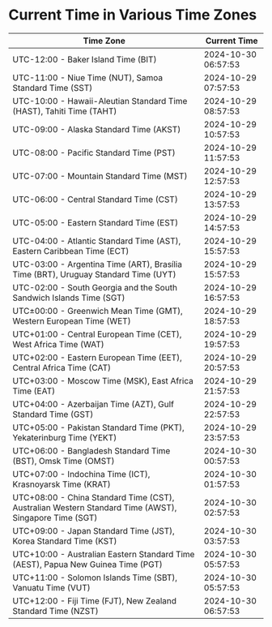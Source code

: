 # Current Time in Various Time Zones

| Time Zone | Current Time |
|-----------|--------------|
| UTC-12:00 - Baker Island Time (BIT) | 2024-10-30 06:57:53 |
| UTC-11:00 - Niue Time (NUT), Samoa Standard Time (SST) | 2024-10-29 07:57:53 |
| UTC-10:00 - Hawaii-Aleutian Standard Time (HAST), Tahiti Time (TAHT) | 2024-10-29 08:57:53 |
| UTC-09:00 - Alaska Standard Time (AKST) | 2024-10-29 10:57:53 |
| UTC-08:00 - Pacific Standard Time (PST) | 2024-10-29 11:57:53 |
| UTC-07:00 - Mountain Standard Time (MST) | 2024-10-29 12:57:53 |
| UTC-06:00 - Central Standard Time (CST) | 2024-10-29 13:57:53 |
| UTC-05:00 - Eastern Standard Time (EST) | 2024-10-29 14:57:53 |
| UTC-04:00 - Atlantic Standard Time (AST), Eastern Caribbean Time (ECT) | 2024-10-29 15:57:53 |
| UTC-03:00 - Argentina Time (ART), Brasília Time (BRT), Uruguay Standard Time (UYT) | 2024-10-29 15:57:53 |
| UTC-02:00 - South Georgia and the South Sandwich Islands Time (SGT) | 2024-10-29 16:57:53 |
| UTC±00:00 - Greenwich Mean Time (GMT), Western European Time (WET) | 2024-10-29 18:57:53 |
| UTC+01:00 - Central European Time (CET), West Africa Time (WAT) | 2024-10-29 19:57:53 |
| UTC+02:00 - Eastern European Time (EET), Central Africa Time (CAT) | 2024-10-29 20:57:53 |
| UTC+03:00 - Moscow Time (MSK), East Africa Time (EAT) | 2024-10-29 21:57:53 |
| UTC+04:00 - Azerbaijan Time (AZT), Gulf Standard Time (GST) | 2024-10-29 22:57:53 |
| UTC+05:00 - Pakistan Standard Time (PKT), Yekaterinburg Time (YEKT) | 2024-10-29 23:57:53 |
| UTC+06:00 - Bangladesh Standard Time (BST), Omsk Time (OMST) | 2024-10-30 00:57:53 |
| UTC+07:00 - Indochina Time (ICT), Krasnoyarsk Time (KRAT) | 2024-10-30 01:57:53 |
| UTC+08:00 - China Standard Time (CST), Australian Western Standard Time (AWST), Singapore Time (SGT) | 2024-10-30 02:57:53 |
| UTC+09:00 - Japan Standard Time (JST), Korea Standard Time (KST) | 2024-10-30 03:57:53 |
| UTC+10:00 - Australian Eastern Standard Time (AEST), Papua New Guinea Time (PGT) | 2024-10-30 05:57:53 |
| UTC+11:00 - Solomon Islands Time (SBT), Vanuatu Time (VUT) | 2024-10-30 05:57:53 |
| UTC+12:00 - Fiji Time (FJT), New Zealand Standard Time (NZST) | 2024-10-30 06:57:53 |
